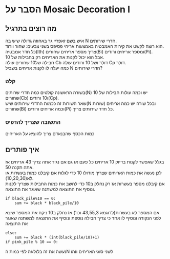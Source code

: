 # הסבר על Mosaic Decoration I
## מה רוצים בתרגיל
איש בשם זאפריי גר באחוזה גדולה שיש בה N  חדרי שירותים.\
הוא רוצה לקשט את קירות האמבטיה באמצעות אריחי פסיפס בשני צבעים: שחור וורוד.\
כל חדר אמבטיה(Ith) צריך מספר אריחים שחורים(Bi) ומספר אריחים ורודים(Pi).\
אבל הוא יכול לקנות את האריחים רק בחבילות של 10.\
חבילה של10 שחורים עולה Cb דולר ושל 10 ורודים עולה Cp דולר.\
כמה יעלה לו לקנות אריחים בשביל N חדרי שירותים?

### קלט
בשורה הראשונה קולטים כמה חדרי שרותים(N) יש וכמה עולות חבילות של 10 שחורים(Cb) ו10 ורודים(Cp).\
שאר השורות זה ככמות החדרי שירותים שיש(N שורות) ובכל שורה יש כמה אריחים שחורים(Bi) וכמה אריחים ורודים(Pi) כל חדר שירותים צריך.

### התשובה שצריך להדפיס
כמות הכסף שהבנאדם צריך להוציא על האריחים


## איך פותרים
בגלל שאפשר לקנות בדיוק 10 אריחים כל פעם אז גם אם נגיד אתה צריך 43 אריחים אז אתה תקנה 50.\
לכן נעשה את כמות האריחים שצריך מודולו 10 כדי לגלות אם קיבלנו כמות בעשרות או לא(10,20,30).\
אם קיבלנו מספר בעשרות אז רק נחלק ב10 כדי לחשב את כמות החבילות שצריך לקנות ונוסיף את התוצאה למשתנה שאוגר את התוצאה.
```
if black_pile%10 == 0:
    sum += black * black_pile/10
```
 אם המספר לא בעשרות(לדוגמא 43,55,3 וכו') אז נחלק ב10 ניקח את המספר שיצא לפני הנקודה ונוסיף לו אחד כי צריך חבילה נוספת ונוסיף את התוצאה למשתנה שאוגר את התוצאה
```
else:
    sum += black * (int(black_pile/10)+1)
if pink_pile % 10 == 0:
```
נעשה את זה בלולאה לפי כמות הN לשני סוגי האריחים וזהו
